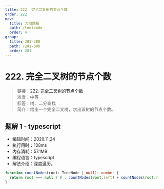 ```yaml
---
title: 222. 完全二叉树的节点个数
order: 222
nav:
  title: 力扣题解
  path: /leetcode
  order: 4
group:
  title: 201-300
  path: /201-300
  order: 201
---
```


# 222. 完全二叉树的节点个数

> 链接：[222. 完全二叉树的节点个数](https://leetcode-cn.com/problems/count-complete-tree-nodes/)  
> 难度：中等  
> 标签：树、二分查找  
> 简介：给出一个完全二叉树，求出该树的节点个数。

## 题解 1 - typescript

- 编辑时间：2020.11.24
- 执行用时：108ms
- 内存消耗：57.1MB
- 编程语言：typescript
- 解法介绍：深度遍历。

```typescript
function countNodes(root: TreeNode | null): number {
  return root === null ? 0 : countNodes(root.left) + countNodes(root.right) + 1;
}
```
